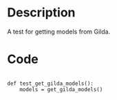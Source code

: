 # Description
A test for getting models from Gilda.

# Code
```

def test_get_gilda_models():
    models = get_gilda_models()

```
